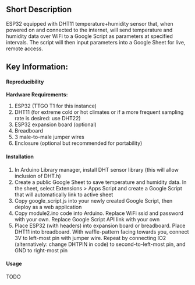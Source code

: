 ## Short Description  
ESP32 equipped with DHT11 temperature+humidity sensor that, when powered on and connected to the internet, will send temperature and humidity data over WiFi to a Google Script as parameters at specified intervals. The script will then input parameters into a Google Sheet for live, remote access.
## Key Information:  
#### Reproducibility  
**Hardware Requirements:**  
1. ESP32 (TTGO T1 for this instance)
2. DHT11 (for extreme cold or hot climates or if a more frequent sampling rate is desired: use DHT22)
3. ESP32 expansion board (optional)
4. Breadboard
5. 3 male-to-male jumper wires
6. Enclosure (optional but recommended for portability)
#### Installation  
1. In Arduino Library manager, install DHT sensor library (this will allow inclusion of DHT.h)
2. Create a public Google Sheet to save temperature and humidity data.  In the sheet, select Extensions > Apps Script and create a Google Script that will automatically link to active sheet
4. Copy google_script.js into your newly created Google Script, then deploy as a web application
5. Copy module2.ino code into Arduino. Replace WiFi ssid and password with your own. Replace Google Script API link with your own
6. Place ESP32 (with headers) into expansion board or breadboard. Place DHT11 into breadboard. With waffle-pattern facing towards you, connect 3V to left-most pin with jumper wire. Repeat by connecting IO2 (alternatively: change DHTPIN in code) to second-to-left-most pin, and GND to right-most pin
#### Usage  
TODO
